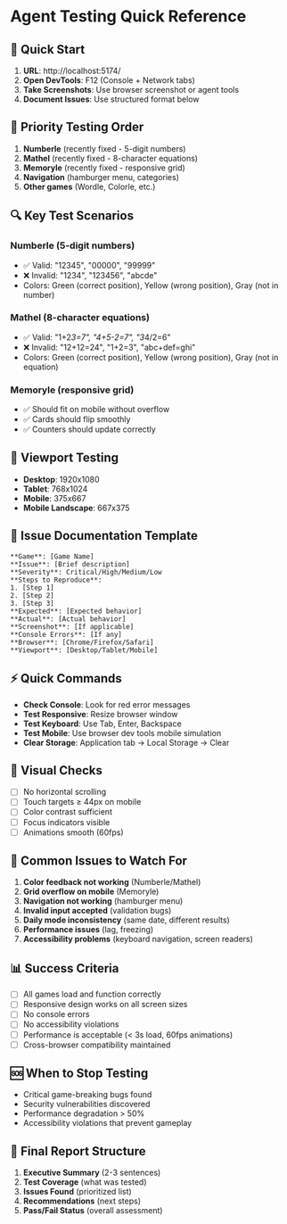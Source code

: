 # Agent Testing Quick Reference

## 🚀 Quick Start
1. **URL**: http://localhost:5174/
2. **Open DevTools**: F12 (Console + Network tabs)
3. **Take Screenshots**: Use browser screenshot or agent tools
4. **Document Issues**: Use structured format below

## 🎯 Priority Testing Order
1. **Numberle** (recently fixed - 5-digit numbers)
2. **Mathel** (recently fixed - 8-character equations)
3. **Memoryle** (recently fixed - responsive grid)
4. **Navigation** (hamburger menu, categories)
5. **Other games** (Wordle, Colorle, etc.)

## 🔍 Key Test Scenarios

### Numberle (5-digit numbers)
- ✅ Valid: "12345", "00000", "99999"
- ❌ Invalid: "1234", "123456", "abcde"
- Colors: Green (correct position), Yellow (wrong position), Gray (not in number)

### Mathel (8-character equations)
- ✅ Valid: "1+2*3=7", "4+5-2=7", "3*4/2=6"
- ❌ Invalid: "12+12=24", "1+2=3", "abc+def=ghi"
- Colors: Green (correct position), Yellow (wrong position), Gray (not in equation)

### Memoryle (responsive grid)
- ✅ Should fit on mobile without overflow
- ✅ Cards should flip smoothly
- ✅ Counters should update correctly

## 📱 Viewport Testing
- **Desktop**: 1920x1080
- **Tablet**: 768x1024
- **Mobile**: 375x667
- **Mobile Landscape**: 667x375

## 🐛 Issue Documentation Template
```
**Game**: [Game Name]
**Issue**: [Brief description]
**Severity**: Critical/High/Medium/Low
**Steps to Reproduce**:
1. [Step 1]
2. [Step 2]
3. [Step 3]
**Expected**: [Expected behavior]
**Actual**: [Actual behavior]
**Screenshot**: [If applicable]
**Console Errors**: [If any]
**Browser**: [Chrome/Firefox/Safari]
**Viewport**: [Desktop/Tablet/Mobile]
```

## ⚡ Quick Commands
- **Check Console**: Look for red error messages
- **Test Responsive**: Resize browser window
- **Test Keyboard**: Use Tab, Enter, Backspace
- **Test Mobile**: Use browser dev tools mobile simulation
- **Clear Storage**: Application tab → Local Storage → Clear

## 🎨 Visual Checks
- [ ] No horizontal scrolling
- [ ] Touch targets ≥ 44px on mobile
- [ ] Color contrast sufficient
- [ ] Focus indicators visible
- [ ] Animations smooth (60fps)

## 🔧 Common Issues to Watch For
1. **Color feedback not working** (Numberle/Mathel)
2. **Grid overflow on mobile** (Memoryle)
3. **Navigation not working** (hamburger menu)
4. **Invalid input accepted** (validation bugs)
5. **Daily mode inconsistency** (same date, different results)
6. **Performance issues** (lag, freezing)
7. **Accessibility problems** (keyboard navigation, screen readers)

## 📊 Success Criteria
- [ ] All games load and function correctly
- [ ] Responsive design works on all screen sizes
- [ ] No console errors
- [ ] No accessibility violations
- [ ] Performance is acceptable (< 3s load, 60fps animations)
- [ ] Cross-browser compatibility maintained

## 🆘 When to Stop Testing
- Critical game-breaking bugs found
- Security vulnerabilities discovered
- Performance degradation > 50%
- Accessibility violations that prevent gameplay

## 📝 Final Report Structure
1. **Executive Summary** (2-3 sentences)
2. **Test Coverage** (what was tested)
3. **Issues Found** (prioritized list)
4. **Recommendations** (next steps)
5. **Pass/Fail Status** (overall assessment) 
